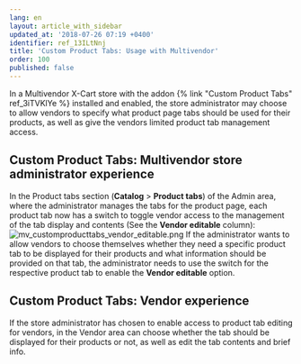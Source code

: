 ```yaml
---
lang: en
layout: article_with_sidebar
updated_at: '2018-07-26 07:19 +0400'
identifier: ref_13ILtNnj
title: 'Custom Product Tabs: Usage with Multivendor'
order: 100
published: false
---
```


In a Multivendor X-Cart store with the addon {% link "Custom Product Tabs" ref_3iTVKlYe %} installed and enabled, the store administrator may choose to allow vendors to specify what product page tabs should be used for their products, as well as give the vendors limited product tab management access.

## Custom Product Tabs: Multivendor store administrator experience
In the Product tabs section (**Catalog** > **Product tabs**) of the Admin area, where the administrator manages the tabs for the product page, each product tab now has a switch to toggle vendor access to the management of the tab display and contents (See the **Vendor editable** column):
![mv_customproducttabs_vendor_editable.png]({{site.baseurl}}/attachments/ref_13ILtNnj/mv_customproducttabs_vendor_editable.png)
If the administrator wants to allow vendors to choose themselves whether they need a specific product tab to be displayed for their products and what information should be provided on that tab, the administrator needs to use the switch for the respective product tab to enable the **Vendor editable** option.

## Custom Product Tabs: Vendor experience
If the store administrator has chosen to enable access to product tab editing for vendors, in the Vendor area can choose whether the tab should be displayed for their products or not, as well as edit the tab contents and brief info.